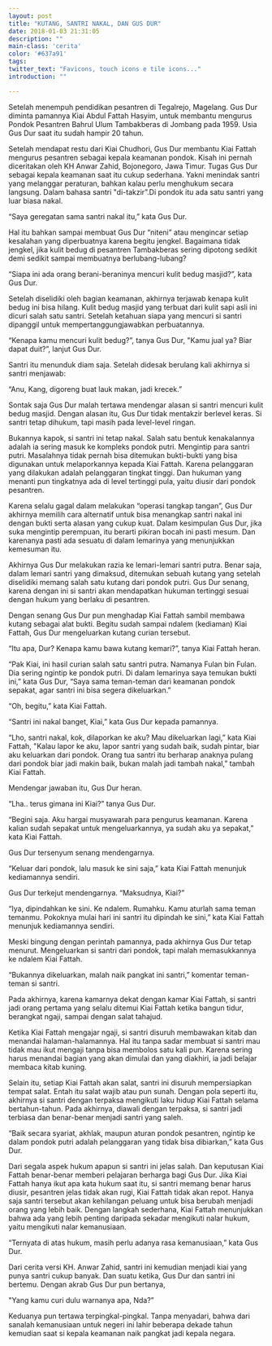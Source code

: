 ```yaml
---
layout: post
title: "KUTANG, SANTRI NAKAL, DAN GUS DUR"
date: 2018-01-03 21:31:05
description: ""
main-class: 'cerita'
color: '#637a91'
tags:
twitter_text: "Favicons, touch icons e tile icons..."
introduction: ""

---
```



Setelah menempuh pendidikan pesantren di Tegalrejo, Magelang. Gus Dur diminta pamannya Kiai Abdul Fattah Hasyim, untuk membantu mengurus Pondok Pesantren Bahrul Ulum Tambakberas di Jombang pada 1959. Usia Gus Dur saat itu sudah hampir 20 tahun. 

Setelah mendapat restu dari Kiai Chudhori, Gus Dur membantu Kiai Fattah mengurus pesantren sebagai kepala keamanan pondok. Kisah ini pernah diceritakan oleh KH Anwar Zahid, Bojonegoro, Jawa Timur. Tugas Gus Dur sebagai kepala keamanan saat itu cukup sederhana. Yakni menindak santri yang melanggar peraturan, bahkan kalau perlu menghukum secara langsung. Dalam bahasa santri "di-takzir”.Di pondok itu ada satu santri yang luar biasa nakal. 

“Saya geregatan sama santri nakal itu,” kata Gus Dur. 

Hal itu bahkan sampai membuat Gus Dur “niteni” atau mengincar setiap kesalahan yang diperbuatnya karena begitu jengkel. Bagaimana tidak jengkel, jika kulit bedug di pesantren Tambakberas sering dipotong sedikit demi sedikit sampai membuatnya berlubang-lubang?

“Siapa ini ada orang berani-beraninya mencuri kulit bedug masjid?”, kata Gus Dur.

Setelah diselidiki oleh bagian keamanan, akhirnya terjawab kenapa kulit bedug ini bisa hilang. Kulit bedug masjid yang terbuat dari kulit sapi asli ini dicuri salah satu santri. Setelah ketahuan siapa yang mencuri si santri dipanggil untuk mempertanggungjawabkan perbuatannya.

“Kenapa kamu mencuri kulit bedug?”, tanya Gus Dur, 
"Kamu jual ya? Biar dapat duit?”, lanjut Gus Dur. 

Santri itu menunduk diam saja. Setelah didesak berulang kali akhirnya si santri menjawab:

“Anu, Kang, digoreng buat lauk makan, jadi krecek.”

Sontak saja Gus Dur malah tertawa mendengar alasan si santri mencuri kulit bedug masjid. Dengan alasan itu, Gus Dur tidak mentakzir berlevel keras. Si santri tetap dihukum, tapi masih pada level-level ringan.

Bukannya kapok, si santri ini tetap nakal. Salah satu bentuk kenakalannya adalah ia sering masuk ke kompleks pondok putri. Mengintip para santri putri. Masalahnya tidak pernah bisa ditemukan bukti-bukti yang bisa digunakan untuk melaporkannya kepada Kiai Fattah. Karena pelanggaran yang dilakukan adalah pelanggaran tingkat tinggi. Dan hukuman yang menanti pun tingkatnya ada di level tertinggi pula, yaitu diusir dari pondok pesantren.

Karena selalu gagal dalam melakukan “operasi tangkap tangan”, Gus Dur akhirnya memilih cara alternatif untuk bisa menangkap santri nakal ini dengan bukti serta alasan yang cukup kuat. Dalam kesimpulan Gus Dur, jika suka mengintip perempuan, itu berarti pikiran bocah ini pasti mesum. Dan karenanya pasti ada sesuatu di dalam lemarinya yang menunjukkan kemesuman itu.

Akhirnya Gus Dur melakukan razia ke lemari-lemari santri putra. Benar saja, dalam lemari santri yang dimaksud, ditemukan sebuah kutang yang setelah diselidiki memang salah satu kutang dari pondok putri. Gus Dur senang, karena dengan ini si santri akan mendapatkan hukuman tertinggi sesuai dengan hukum yang berlaku di pesantren.

Dengan senang Gus Dur pun menghadap Kiai Fattah sambil membawa kutang sebagai alat bukti. Begitu sudah sampai ndalem (kediaman) Kiai Fattah, Gus Dur mengeluarkan kutang curian tersebut.

“Itu apa, Dur? Kenapa kamu bawa kutang kemari?”, tanya Kiai Fattah heran.

“Pak Kiai, ini hasil curian salah satu santri putra. Namanya Fulan bin Fulan. Dia sering ngintip ke pondok putri. Di dalam lemarinya saya temukan bukti ini,” kata Gus Dur, 
“Saya sama teman-teman dari keamanan pondok sepakat, agar santri ini bisa segera dikeluarkan.”

“Oh, begitu,” kata Kiai Fattah.

“Santri ini nakal banget, Kiai,” kata Gus Dur kepada pamannya.

“Lho, santri nakal, kok, dilaporkan ke aku? Mau dikeluarkan lagi,” kata Kiai Fattah, 
"Kalau lapor ke aku, lapor santri yang sudah baik, sudah pintar, biar aku keluarkan dari pondok. Orang tua santri itu berharap anaknya pulang dari pondok biar jadi makin baik, bukan malah jadi tambah nakal,” tambah Kiai Fattah.

Mendengar jawaban itu, Gus Dur heran.

“Lha.. terus gimana ini Kiai?” tanya Gus Dur.

“Begini saja. Aku hargai musyawarah para pengurus keamanan. Karena kalian sudah sepakat untuk mengeluarkannya, ya sudah aku ya sepakat,” kata Kiai Fattah.

Gus Dur tersenyum senang mendengarnya.

“Keluar dari pondok, lalu masuk ke sini saja,” kata Kiai Fattah menunjuk kediamannya sendiri.

Gus Dur terkejut mendengarnya.
“Maksudnya, Kiai?”

“Iya, dipindahkan ke sini. Ke ndalem. Rumahku. Kamu aturlah sama teman temanmu. Pokoknya mulai hari ini santri itu dipindah ke sini,” kata Kiai Fattah menunjuk kediamannya sendiri.

Meski bingung dengan perintah pamannya, pada akhirnya Gus Dur tetap menurut. Mengeluarkan si santri dari pondok, tapi malah memasukkannya ke ndalem Kiai Fattah. 

“Bukannya dikeluarkan, malah naik pangkat ini santri,” komentar teman-teman si santri.

Pada akhirnya, karena kamarnya dekat dengan kamar Kiai Fattah, si santri jadi orang pertama yang selalu ditemui Kiai Fattah ketika bangun tidur, berangkat ngaji, sampai dengan salat tahajud.

Ketika Kiai Fattah mengajar ngaji, si santri disuruh membawakan kitab dan menandai halaman-halamannya. Hal itu tanpa sadar membuat si santri mau tidak mau ikut mengaji tanpa bisa membolos satu kali pun. Karena sering harus menandai bagian yang akan dimulai dan yang diakhiri, ia jadi belajar membaca kitab kuning.

Selain itu, setiap Kiai Fattah akan salat, santri ini disuruh mempersiapkan tempat salat. Entah itu salat wajib atau pun sunah. Dengan pola seperti itu, akhirnya si santri dengan terpaksa mengikuti laku hidup Kiai Fattah selama bertahun-tahun. Pada akhirnya, diawali dengan terpaksa, si santri jadi terbiasa dan benar-benar menjadi santri yang saleh.

“Baik secara syariat, akhlak, maupun aturan pondok pesantren, ngintip ke dalam pondok putri adalah pelanggaran yang tidak bisa dibiarkan,” kata Gus Dur.

Dari segala aspek hukum apapun si santri ini jelas salah. Dan keputusan Kiai Fattah benar-benar memberi pelajaran berharga bagi Gus Dur. Jika Kiai Fattah hanya ikut apa kata hukum saat itu, si santri memang benar harus diusir, pesantren jelas tidak akan rugi, Kiai Fattah tidak akan repot. Hanya saja santri tersebut akan kehilangan peluang untuk bisa berubah menjadi orang yang lebih baik. Dengan langkah sederhana, Kiai Fattah menunjukkan bahwa ada yang lebih penting daripada sekadar mengikuti nalar hukum, yaitu mengikuti nalar kemanusiaan.

“Ternyata di atas hukum, masih perlu adanya rasa kemanusiaan,” kata Gus Dur.

Dari cerita versi KH. Anwar Zahid, santri ini kemudian menjadi kiai yang punya santri cukup banyak. Dan suatu ketika, Gus Dur dan santri ini bertemu. Dengan akrab Gus Dur pun bertanya, 

"Yang kamu curi dulu warnanya apa, Nda?”

Keduanya pun tertawa terpingkal-pingkal. Tanpa menyadari, bahwa dari sanalah kemanusiaan untuk negeri ini lahir beberapa dekade tahun kemudian saat si kepala keamanan naik pangkat jadi kepala negara.
